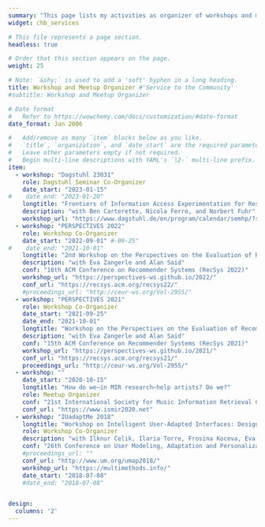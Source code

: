 ```yaml
---
summary: "This page lists my activities as organizer of workshops and meetups."  # Add a page description.
widget: chb_services

# This file represents a page section.
headless: true

# Order that this section appears on the page.
weight: 25

# Note: `&shy;` is used to add a 'soft' hyphen in a long heading.
title: Workshop and Meetup Organizer #'Service to the Community'
#subtitle: Workshop and Meetup Organizer

# Date format
#   Refer to https://wowchemy.com/docs/customization/#date-format
date_format: Jan 2006

#   Add/remove as many `item` blocks below as you like.
#   `title`, `organization`, and `date_start` are the required parameters.
#   Leave other parameters empty if not required.
#   Begin multi-line descriptions with YAML's `|2-` multi-line prefix.
item:
  - workshop: "Dagstuhl 23031"
    role: Dagstuhl Seminar Co-Organizer
    date_start: "2023-01-15"
#    date_end: "2023-01-20"
    longtitle: "Frontiers of Information Access Experimentation for Research and Education"
    description: "with Ben Carterette, Nicola Ferro, and Norbert Fuhr"
    workshop_url: "https://www.dagstuhl.de/en/program/calendar/semhp/?semnr=23031"
  - workshop: "PERSPECTIVES 2022"
    role: Workshop Co-Organizer
    date_start: "2022-09-01" #-09-25"
#    date_end: "2021-10-01"
    longtitle: "2nd Workshop on the Perspectives on the Evaluation of Recommender Systems"
    description: "with Eva Zangerle and Alan Said"
    conf: "16th ACM Conference on Recommender Systems (RecSys 2022)"
    workshop_url: "https://perspectives-ws.github.io/2022/"
    conf_url: "https://recsys.acm.org/recsys22/"
    #proceedings_url: "http://ceur-ws.org/Vol-2955/"
  - workshop: "PERSPECTIVES 2021"
    role: Workshop Co-Organizer
    date_start: "2021-09-25"
    date_end: "2021-10-01"
    longtitle: "Workshop on the Perspectives on the Evaluation of Recommender Systems"
    description: "with Eva Zangerle and Alan Said"
    conf: "15th ACM Conference on Recommender Systems (RecSys 2021)"
    workshop_url: "https://perspectives-ws.github.io/2021/"
    conf_url: "https://recsys.acm.org/recsys21/"
    proceedings_url: "http://ceur-ws.org/Vol-2955/"
  - workshop: ""
    date_start: "2020-10-15"
    longtitle: "How do we—in MIR research—help artists? Do we?"
    role: Meetup Organizer
    conf: "21st International Society for Music Information Retrieval Conference (ISMIR 2020)"
    conf_url: "https://www.ismir2020.net"
  - workshop: "IUadaptMe 2018"
    longtitle: "Workshop on Intelligent User-Adapted Interfaces: Design and Multi-Modal Evaluation"
    role: Workshop Co-Organizer
    description: "with Ilknur Celik, Ilaria Torre, Frosina Koceva, Eva Zangerle, and Bart Knijnenburg"
    conf: "26th Conference on User Modeling, Adaptation and Personalization (UMAP 2018)"
    #proceedings_url: ""
    conf_url: "http://www.um.org/umap2018/"
    workshop_url: "https://multimethods.info/"
    date_start: "2018-07-08"
    #date_end: "2018-07-08"


design:
  columns: '2' 
---
```


